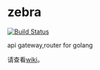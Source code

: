 # zebra

[![Build Status](https://travis-ci.org/tietang/zebra.png?branch=master)](<https://travis-ci.org/tietang/zebra>)
 
api gateway,router for golang

请查看[wiki](<https://github.com/tietang/zebra/wiki>)。

